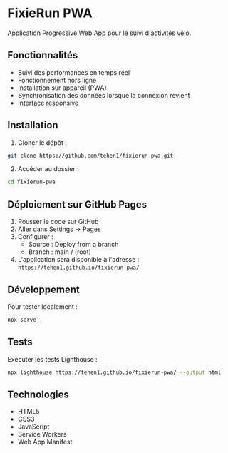 # FixieRun PWA

Application Progressive Web App pour le suivi d'activités vélo.

## Fonctionnalités

- Suivi des performances en temps réel
- Fonctionnement hors ligne
- Installation sur appareil (PWA)
- Synchronisation des données lorsque la connexion revient
- Interface responsive

## Installation

1. Cloner le dépôt :
```bash
git clone https://github.com/tehen1/fixierun-pwa.git
```

2. Accéder au dossier :
```bash
cd fixierun-pwa
```

## Déploiement sur GitHub Pages

1. Pousser le code sur GitHub
2. Aller dans Settings → Pages
3. Configurer :
   - Source : Deploy from a branch
   - Branch : main / (root)
4. L'application sera disponible à l'adresse :
   `https://tehen1.github.io/fixierun-pwa/`

## Développement

Pour tester localement :
```bash
npx serve .
```

## Tests

Exécuter les tests Lighthouse :
```bash
npx lighthouse https://tehen1.github.io/fixierun-pwa/ --output html
```

## Technologies

- HTML5
- CSS3
- JavaScript
- Service Workers
- Web App Manifest
